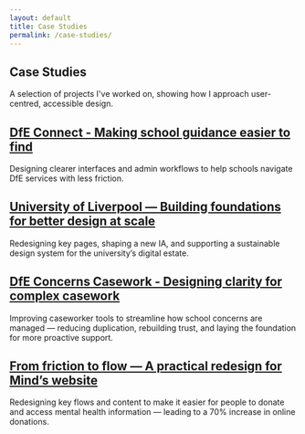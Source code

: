 ```yaml
---
layout: default
title: Case Studies
permalink: /case-studies/
---
```


<section id="intro-section">
  <h1>Case Studies</h1>
  <div class="intro-wrapper">
  <p>A selection of projects I've worked on, showing how I approach user-centred, accessible design.</p>
  </div>
</section>

<section id="case-studies-list">

  <article class="card">
    <h2><a href="/case-studies/dfe-connect">DfE Connect - Making school guidance easier to find</a></h2>
    <p>Designing clearer interfaces and admin workflows to help schools navigate DfE services with less friction.</p>
  </article>

  <article class="card">
    <h2><a href="/case-studies/university-of-liverpool">University of Liverpool — Building foundations for better design at scale</a></h2>
    <p>Redesigning key pages, shaping a new IA, and supporting a sustainable design system for the university’s digital estate.</p>
  </article>

  <article class="card">
    <h2><a href="/case-studies/dfe-concerns-casework">DfE Concerns Casework - Designing clarity for complex casework</a></h2>
    <p>Improving caseworker tools to streamline how school concerns are managed — reducing duplication, rebuilding trust, and laying the foundation for more proactive support.</p>
  </article>

  <article class="card">
    <h2><a href="/case-studies/mind-website-redesign">From friction to flow — A practical redesign for Mind’s website</a></h2>
    <p>Redesigning key flows and content to make it easier for people to donate and access mental health information — leading to a 70% increase in online donations.</p>
  </article>

</section>